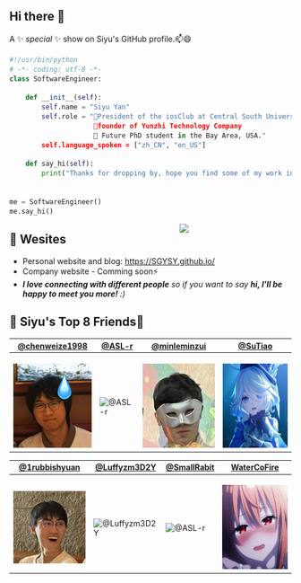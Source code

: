 ## Hi there 👋
A ✨ _special_ ✨ show on Siyu's GitHub profile.📫😄
```python
#!/usr/bin/python
# -*- coding: utf-8 -*-
class SoftwareEngineer:

    def __init__(self):
        self.name = "Siyu Yan"
        self.role = "🌱President of the iosClub at Central South University
                     👯founder of Yunzhi Technology Company
                     🔭 Future PhD student in the Bay Area, USA."
        self.language_spoken = ["zh_CN", "en_US"]

    def say_hi(self):
        print("Thanks for dropping by, hope you find some of my work interesting.")


me = SoftwareEngineer()
me.say_hi()
```

<img align='right' src='https://user-images.githubusercontent.com/5713670/87202985-820dcb80-c2b6-11ea-9f56-7ec461c497c3.gif' width='200'>

## 📝 Wesites
- Personal website and blog: https://SGYSY.github.io/
- Company website - Comming soon⚡
- <em><b>I love connecting with different people</b> so if you want to say <b>hi, I'll be happy to meet you more!</b> :)</em>

## 🍕 Siyu's Top 8 Friends🍕
[@chenweize1998](https://github.com/chenweize1998) | [@ASL-r](https://github.com/ASL-r) | [@minleminzui](https://github.com/minleminzui) | [@SuTiao](https://github.com/SuTiao?tab=overview&from=2022-12-01&to=2022-12-31)
--- | --- | --- | ---
<br><img src="https://github.com/SGYSY/SGYSY/blob/main/weize.jpg" alt="@chenweize1998" width="150" height="150"> | <br><img src="https://github.com/SGYSY/SGYSY/blob/main/liran.jpg" alt="@ASL-r" width="150" height="150"> | <br><img src="https://github.com/SGYSY/SGYSY/blob/main/yitong.jpg" alt="@Luffyzm3D2Y" width="150" height="150"> | <br><img src="https://github.com/SGYSY/SGYSY/blob/main/haoyang.jpg" alt="@SuTiao" width="150" height="150">

[@1rubbishyuan](https://github.com/1rubbishyuan) | [@Luffyzm3D2Y](https://github.com/Luffyzm3D2Y) | [@SmallRabit](https://github.com/SmallRabit) | [WaterCoFire](https://github.com/WaterCoFire)
--- | --- | --- | ---
<br><img src="https://github.com/SGYSY/SGYSY/blob/main/jiarui150.jpg" alt="@1rubbishyuan" > | <br><img src="https://github.com/SGYSY/SGYSY/blob/main/ziming.jpg" alt="@Luffyzm3D2Y" width="150" height="150"> | <br><img src="https://github.com/SGYSY/SGYSY/blob/main/lixin.png" alt="@ASL-r" width="150" height="150"> | <br><img src="https://github.com/SGYSY/SGYSY/blob/main/jason.jpg" alt="@SuTiao" width="150" height="150">




